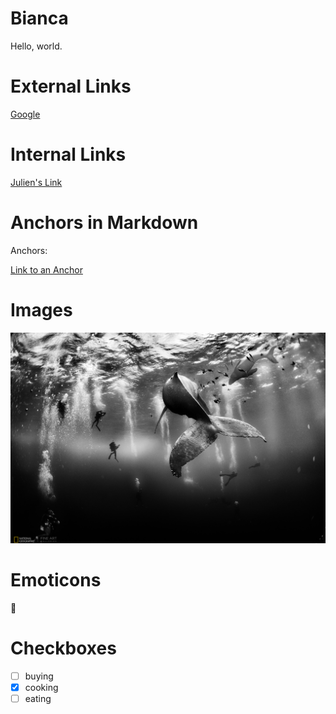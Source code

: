 # Bianca


Hello, world.

# External Links
[Google](www.google.com) 

# Internal Links
[Julien's Link](../../../julien)

# Anchors in Markdown
Anchors: 

[Link to an Anchor](#anchors-in-markdown)

# Images
![Image](images/baleia.jpg)

# Emoticons
 :rainbow:

# Checkboxes

- [ ] buying
- [x] cooking
- [ ] eating